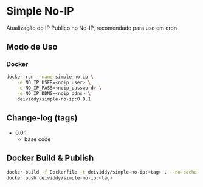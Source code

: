 # Simple No-IP

Atualização do IP Publico no No-IP, recomendado para uso em cron

## Modo de Uso

### Docker

```sh
docker run --name simple-no-ip \
    -e NO_IP_USER=<noip_user> \
    -e NO_IP_PASS=<noip_password> \
    -e NO_IP_DDNS=<noip_ddns> \
    deividdy/simple-no-ip:0.0.1
```

## Change-log (tags)

- 0.0.1
  - base code

## Docker Build & Publish

```sh
docker build -f Dockerfile -t deividdy/simple-no-ip:<tag> . --no-cache
docker push deividdy/simple-no-ip:<tag>
```
